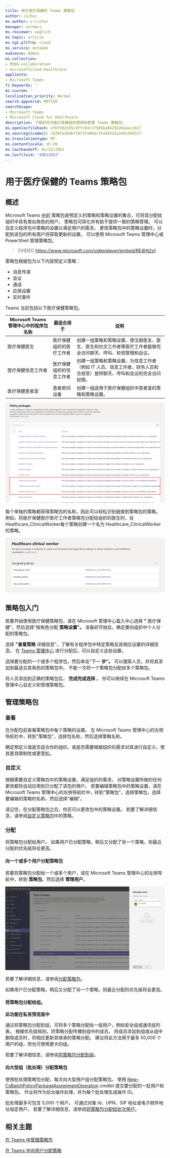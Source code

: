 ```yaml
---
title: 用于医疗保健的 Teams 策略包
author: cichur
ms.author: v-cichur
manager: serdars
ms.reviewer: aaglick
ms.topic: article
ms.tgt.pltfrm: cloud
ms.service: msteams
audience: Admin
ms.collection:
- M365-collaboration
- microsoftcloud-healthcare
appliesto:
- Microsoft Teams
f1.keywords: ''
ms.custom: ''
localization_priority: Normal
search.appverid: MET150
searchScope:
- Microsoft Teams
- Microsoft Cloud for Healthcare
description: 了解如何为医疗保健组织使用和管理 Teams 策略包。
ms.openlocfilehash: af6f5923d5c97fc03c77585ba94292264aacc027
ms.sourcegitcommit: c528fad9db719f3fa96dc3fa99332a349cd9d317
ms.translationtype: MT
ms.contentlocale: zh-CN
ms.lasthandoff: 01/12/2021
ms.locfileid: "49812852"
---
```

# <a name="teams-policy-packages-for-healthcare"></a>用于医疗保健的 Teams 策略包

## <a name="overview"></a>概述

Microsoft Teams [中的](manage-policy-packages.md) 策略包是预定义的策略和策略设置的集合，可将其分配给组织中具有类似角色的用户。 策略包可简化并有助于提供一致的策略管理。 可以自定义程序包中策略的设置以满足用户的需求。 更改策略包中的策略设置时，分配到该包的所有用户将获取更新的设置。 可以使用 Microsoft Teams 管理中心或 PowerShell 管理策略包。

> [!VIDEO https://www.microsoft.com/videoplayer/embed/RE4Ht2o]

策略包根据包为以下内容预定义策略：

- 消息传递
- 会议
- 通话
- 应用设置
- 实时事件

Teams 当前包括以下医疗保健策略包。

|Microsoft Teams 管理中心中的程序包名称|最适合用于|说明 |
|---------|---------|---------|
|医疗保健医生  |医疗保健组织的医疗工作者  |创建一组策略和策略设置，使注册医生、医生、医生和社交工作者等医疗工作者能够完全访问聊天、呼叫、轮班管理和会议。 |
|医疗保健信息工作者  |医疗保健组织的信息工作者 |创建一组策略和策略设置，为信息工作者（例如 IT 人员、信息工作者、财务人员和合规官）提供聊天、呼叫和会议的完全访问权限。|
|医疗保健患者室  |患者房间设备|创建一组适用于医疗保健组织中患者室的策略和策略设置。|

![医疗保健策略包的屏幕截图](media/policy-packages-healthcare.png)

每个单独的策略都获得策略包的名称，因此可以轻松识别链接到策略包的策略。 例如，将医疗保健医疗医疗工作者策略包分配给组织的医生时，会Healthcare_ClinicalWorker每个策略创建一个名为 Healthcare_ClinicalWorker 的策略。

![医疗保健患者包中策略的屏幕截图](media/policy-packages-healthcare-clinical-worker.png)

## <a name="get-started-with-policy-packages"></a>策略包入门

若要开始使用医疗保健策略包，请在 Microsoft 管理中心载入中心选择 **"** 医疗保健"，然后选择"按角色分配 **策略设置"。** 准备好开始后，确定要向组织中个人分配的策略包。

选择 **"查看策略** 详细信息"，了解有关程序包中特定策略及其相应设置的详细信息。 在 [Teams 管理中心](manage-policy-packages.md#customize-policies-in-a-policy-package) 进行分配后，可以自定义这些设置。

选择要分配的一个或多个程序包，然后单击"下一 **步"。** 可以搜索人员，并将其添加到最适合其角色的策略包中。 不能一次将一个策略包分配给多个策略包。

将人员添加到正确的策略包后， **完成完成选择** 。 你可以继续在 Microsoft Teams 管理中心自定义和管理策略包。

## <a name="manage-policy-packages"></a>管理策略包

### <a name="view"></a>查看

在分配包前查看策略包中每个策略的设置。 在 Microsoft Teams 管理中心的左侧导航栏中，转到"策略包"，选择包名称，然后选择策略名称。

确定预定义值是否适合你的组织，或是否需要根据组织的需求对其进行自定义，使其更具限制性或更宽松。

### <a name="customize"></a>自定义

根据需要自定义策略包中的策略设置，满足组织的需求。 对策略设置所做的任何更改都将自动应用到已分配了该包的用户。 若要编辑策略包中的策略设置，请在 Microsoft Teams 管理中心的左侧导航栏中，转到"策略包"，选择策略包，选择要编辑的策略的名称，然后选择"编辑"。  

请记住，在分配策略包之后，你还可以更改包中的策略设置。 若要了解详细信息，请参阅[自定义策略包](manage-policy-packages.md#customize-policies-in-a-policy-package)中的策略。

### <a name="assign"></a>分配

将策略包分配给用户。 如果用户已分配策略，稍后又分配了另一个策略，则最近分配的优先级将会更高。

#### <a name="assign-a-policy-package-to-one-or-several-users"></a>向一个或多个用户分配策略包

若要将策略包分配给一个或多个用户，请在 Microsoft Teams 管理中心的左侧导航中，转到 **策略包**，然后选择 **管理用户**。  

![有关如何在管理中心分配策略包的屏幕截图](media/policy-packages-healthcare-assign.png)

若要了解详细信息，请参阅[分配策略包](manage-policy-packages.md#assign-a-policy-package)。

如果用户已分配策略，稍后又分配了另一个策略，则最近分配的优先级将会更高。

#### <a name="assign-a-policy-package-to-a-group"></a>将策略包分配给组。

**此功能在私有预览版中**

通过将策略包分配到组，可将多个策略分配给一组用户，例如安全组或通讯组列表。 根据优先级规则，将策略分配传播到组中的成员。 将成员添加到组或从组中删除成员时，将相应更新其继承的策略分配。 建议将此方法用于最多 50,000 个用户的组，但也可使用更大的组。

若要了解详细信息，请参阅[将策略包分配到组](assign-policies.md#assign-a-policy-package-to-a-group)。

#### <a name="assign-a-policy-package-to-a-large-set-batch-of-users"></a>向大型组（批处理）分配策略包

使用批处理策略包分配，每次向大型用户组分配策略包。 使用 [New-CsBatchPolicyPackageAssignmentOperation](https://docs.microsoft.com/powershell/module/teams/new-csbatchpolicypackageassignmentoperation) cmdlet 提交要分配的一批用户和策略包。 作业将作为后台操作处理，并为每个批处理生成操作 ID。

批处理最多可包含 5,000 个用户。 可通过对象 Id、UPN、SIP 地址或电子邮件地址指定用户。 若要了解详细信息，请参阅[将策略包分配给批次用户](assign-policies.md#assign-a-policy-package-to-a-batch-of-users)。

## <a name="related-topics"></a>相关主题

[在 Teams 中管理策略包](manage-policy-packages.md)

[在 Teams 中向用户分配策略](assign-policies.md)
